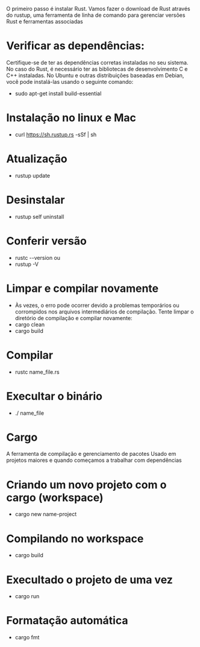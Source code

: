 O primeiro passo é instalar Rust. Vamos fazer o download de Rust através do rustup, uma ferramenta de linha de comando para gerenciar versões Rust e ferramentas associadas

# Verificar as dependências: 
Certifique-se de ter as dependências corretas instaladas no seu sistema. No caso do Rust, é necessário ter as bibliotecas de desenvolvimento C e C++ instaladas. No Ubuntu e outras distribuições baseadas em Debian, você pode instalá-las usando o seguinte comando:

- sudo apt-get install build-essential

# Instalação no linux e Mac
- curl https://sh.rustup.rs -sSf | sh

# Atualização
- rustup update

# Desinstalar
- rustup self uninstall

# Conferir versão
- rustc --version
ou
- rustup -V

# Limpar e compilar novamente
- Às vezes, o erro pode ocorrer devido a problemas temporários ou corrompidos nos arquivos intermediários de compilação. Tente limpar o diretório de compilação e compilar novamente:
- cargo clean
- cargo build

# Compilar
- rustc name_file.rs

# Execultar o binário
- ./ name_file

# Cargo
A ferramenta de compilação e gerenciamento de pacotes 
Usado em projetos maiores e quando começamos a trabalhar com dependências

# Criando um novo projeto com o cargo (workspace)
- cargo new name-project

# Compilando no workspace
- cargo build

# Execultado o projeto de uma vez
- cargo run

# Formatação automática
- cargo fmt
